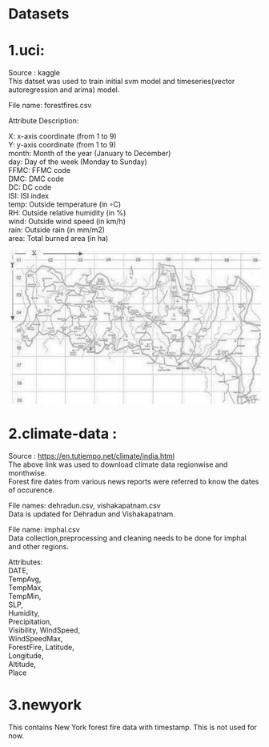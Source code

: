 # Datasets
# 1.uci: 
Source : kaggle<br/>
This datset was used to train initial svm model and timeseries(vector autoregression and arima) model.

File name: forestfires.csv
 
 Attribute Description:
 
 X: x-axis coordinate (from 1 to 9)<br/>
 Y: y-axis coordinate (from 1 to 9)<br/>
 month: Month of the year (January to December)<br/>
 day: Day of the week (Monday to Sunday)<br/>
 FFMC: FFMC code<br/>
 DMC: DMC code<br/>
 DC: DC code<br/>
 ISI: ISI index<br/>
 temp: Outside temperature (in ◦C)<br/>
 RH: Outside relative humidity (in %)<br/>
 wind: Outside wind speed (in km/h)<br/>
 rain: Outside rain (in mm/m2)<br/>
 area: Total burned area (in ha)<br/>

![Map of montesinho park](https://github.com/akshatha-s13/forestfire_prediction/blob/master/datasets/uci/Map%20of%20Montesinho%20natural%20park.png)

# 2.climate-data : 
Source : https://en.tutiempo.net/climate/india.html</br>
The above link was used to download climate data regionwise and monthwise.</br> 
Forest fire dates from various news reports were referred to know the dates of occurence.</br>

File names: dehradun.csv, vishakapatnam.csv</br>
Data is updated for Dehradun and Vishakapatnam.</br>

File name: imphal.csv</br>
Data collection,preprocessing and cleaning needs to be done for imphal and other regions.

Attributes:</br>
DATE,	
TempAvg,	
TempMax,	
TempMin,	
SLP,	
Humidity,	
Precipitation,	
Visibility,	
WindSpeed,	
WindSpeedMax,	
ForestFire,	
Latitude,	
Longitude,	
Altitude,	
Place


# 3.newyork 
This contains New York forest fire data with timestamp. This is not used for now.
